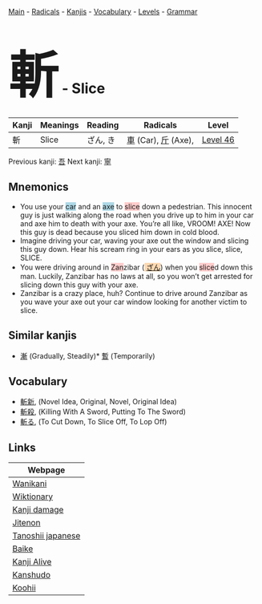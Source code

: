 <style> bigfont {font-size: 100px}</style>
[Main](../README.md) -
[Radicals](../radicals.md) -
[Kanjis](../kanjis.md) -
[Vocabulary](../vocabulary.md) -
[Levels](../levels.md) -
[Grammar](../grammar.md)
# <bigfont> 斬</bigfont> - Slice 

| Kanji | Meanings | Reading | Radicals | Level |
| --- | --- | --- | --- | --- |
| 斬 | Slice | ざん, き | [車](../radicals/車.md) (Car), [斤](../radicals/斤.md) (Axe),  | [Level 46](../levels/wk_level46.md) |

Previous kanji: [吾](吾.md) Next kanji: [寧](寧.md) 

## Mnemonics
 * You use your <span style="background-color:#ADD8E6"> car</span> and an <span style="background-color:#ADD8E6"> axe</span> to <span style="background-color:#ffcccb"> slice</span> down a pedestrian. This innocent guy is just walking along the road when you drive up to him in your car and axe him to death with your axe. You’re all like, VROOM! AXE! Now this guy is dead because you sliced him down in cold blood.
* Imagine driving your car, waving your axe out the window and slicing this guy down. Hear his scream ring in your ears as you slice, slice, SLICE.
* You were driving around in <span style="background-color:#ffcccb"> Zan</span>zibar (<span style="background-color:#fed8b1"> [ざん](https://jisho.org/search/ざん)</span>) when you <span style="background-color:#ffcccb"> slice</span>d down this man. Luckily, Zanzibar has no laws at all, so you won’t get arrested for slicing down this guy with your axe.
* Zanzibar is a crazy place, huh? Continue to drive around Zanzibar as you wave your axe out your car window looking for another victim to slice.


## Similar kanjis
 * [漸](漸.md) (Gradually, Steadily)* [暫](暫.md) (Temporarily)


## Vocabulary
 * [斬新](../vocabulary/斬.md), (Novel Idea, Original, Novel, Original Idea)
* [斬殺](../vocabulary/斬.md), (Killing With A Sword, Putting To The Sword)
* [斬る](../vocabulary/斬.md), (To Cut Down, To Slice Off, To Lop Off)



## Links 

| Webpage |
| --- |
| [Wanikani          ](https://www.wanikani.com/kanji/斬) |
| [Wiktionary        ](https://en.wiktionary.org/wiki/斬) |
| [Kanji damage      ](http://www.kanjidamage.com/kanji/search?utf8=✓&q=斬) |
| [Jitenon           ](https://jitenon.com/kanji/斬) |
| [Tanoshii japanese ](https://www.tanoshiijapanese.com/dictionary/kanji.cfm?k=斬) |
| [Baike             ](https://baike.baidu.com/item/斬) |
| [Kanji Alive       ](https://app.kanjialive.com/斬) |
| [Kanshudo          ](https://www.kanshudo.com/searchmn?q=斬) |
| [Koohii            ](https://kanji.koohii.com/study/kanji/斬) |
